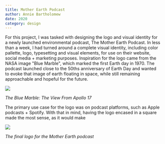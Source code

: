 ```yaml
---
title: Mother Earth Podcast
author: Annie Bartholomew
date: 2020
category: design
---
```


For this project, I was tasked with designing the logo and visual identity for a newly launched environmental podcast, The Mother Earth Podcast. In less than a week, I had turned around a complete visual identity, including color pallette, logo, typesetting and visual elements, for use on their website, social media + marketing purposes. Inspiration for the logo came from the NASA image "Blue Marble", which marked the first Earth day in 1970. The podcast launched close to the 50ths anniversary of Earth Day and wanted to evoke that image of earth floating in space, while still remaining approachable and hopeful for the future.
<div class="small"><img src="assets/images/BlueMarble.jpg"></div>

*The Blue Marble: The View From Apollo 17*

The primary use case for the logo was on podcast platforms, such as Apple podcasts + Spotify. With that in mind, having the logo encased in a square made the most sense, as it would make 

<div class="small"><img src="assets/images/TMEP.png"></div>

*The final logo for the Mother Earth podcast*




